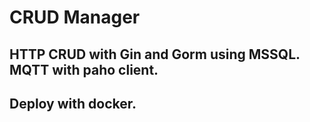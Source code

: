 # CRUD Manager

## HTTP CRUD with Gin and Gorm using MSSQL. MQTT with paho client.

## Deploy with docker.